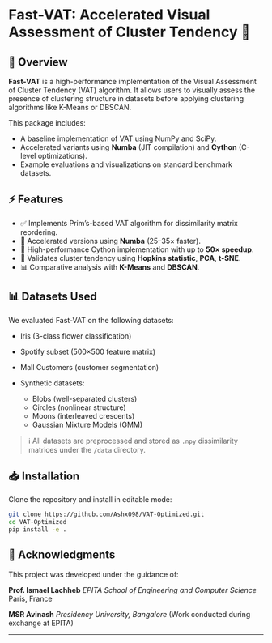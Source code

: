 # Fast-VAT: Accelerated Visual Assessment of Cluster Tendency 🚀

## 📌 Overview

**Fast-VAT** is a high-performance implementation of the Visual Assessment of Cluster Tendency (VAT) algorithm. It allows users to visually assess the presence of clustering structure in datasets before applying clustering algorithms like K-Means or DBSCAN.

This package includes:

* A baseline implementation of VAT using NumPy and SciPy.
* Accelerated variants using **Numba** (JIT compilation) and **Cython** (C-level optimizations).
* Example evaluations and visualizations on standard benchmark datasets.

## ⚡ Features

* ✅ Implements Prim’s-based VAT algorithm for dissimilarity matrix reordering.
* 🚀 Accelerated versions using **Numba** (25–35× faster).
* 🧪 High-performance Cython implementation with up to **50× speedup**.
* 🎯 Validates cluster tendency using **Hopkins statistic**, **PCA**, **t-SNE**.
* 📊 Comparative analysis with **K-Means** and **DBSCAN**.

## 📊 Datasets Used

We evaluated Fast-VAT on the following datasets:

* Iris (3-class flower classification)
* Spotify subset (500×500 feature matrix)
* Mall Customers (customer segmentation)
* Synthetic datasets:

  * Blobs (well-separated clusters)
  * Circles (nonlinear structure)
  * Moons (interleaved crescents)
  * Gaussian Mixture Models (GMM)

> ℹ️ All datasets are preprocessed and stored as `.npy` dissimilarity matrices under the `/data` directory.

## 📥 Installation

Clone the repository and install in editable mode:

```bash
git clone https://github.com/Ashx098/VAT-Optimized.git
cd VAT-Optimized
pip install -e .
```


## 🙏 Acknowledgments

This project was developed under the guidance of:

**Prof. Ismael Lachheb**
*EPITA School of Engineering and Computer Science*
Paris, France

**MSR Avinash**
*Presidency University, Bangalore* (Work conducted during exchange at EPITA)

---

